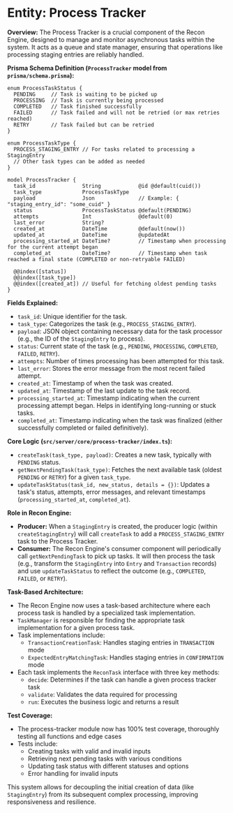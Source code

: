 # Entity: Process Tracker

**Overview:**
The Process Tracker is a crucial component of the Recon Engine, designed to manage and monitor asynchronous tasks within the system. It acts as a queue and state manager, ensuring that operations like processing staging entries are reliably handled.

**Prisma Schema Definition (`ProcessTracker` model from `prisma/schema.prisma`):**
```prisma
enum ProcessTaskStatus {
  PENDING     // Task is waiting to be picked up
  PROCESSING  // Task is currently being processed
  COMPLETED   // Task finished successfully
  FAILED      // Task failed and will not be retried (or max retries reached)
  RETRY       // Task failed but can be retried
}

enum ProcessTaskType {
  PROCESS_STAGING_ENTRY // For tasks related to processing a StagingEntry
  // Other task types can be added as needed
}

model ProcessTracker {
  task_id               String            @id @default(cuid())
  task_type             ProcessTaskType
  payload               Json              // Example: { "staging_entry_id": "some_cuid" }
  status                ProcessTaskStatus @default(PENDING)
  attempts              Int               @default(0)
  last_error            String?
  created_at            DateTime          @default(now())
  updated_at            DateTime          @updatedAt
  processing_started_at DateTime?         // Timestamp when processing for the current attempt began
  completed_at          DateTime?         // Timestamp when task reached a final state (COMPLETED or non-retryable FAILED)

  @@index([status])
  @@index([task_type])
  @@index([created_at]) // Useful for fetching oldest pending tasks
}
```

**Fields Explained:**
- `task_id`: Unique identifier for the task.
- `task_type`: Categorizes the task (e.g., `PROCESS_STAGING_ENTRY`).
- `payload`: JSON object containing necessary data for the task processor (e.g., the ID of the `StagingEntry` to process).
- `status`: Current state of the task (e.g., `PENDING`, `PROCESSING`, `COMPLETED`, `FAILED`, `RETRY`).
- `attempts`: Number of times processing has been attempted for this task.
- `last_error`: Stores the error message from the most recent failed attempt.
- `created_at`: Timestamp of when the task was created.
- `updated_at`: Timestamp of the last update to the task record.
- `processing_started_at`: Timestamp indicating when the current processing attempt began. Helps in identifying long-running or stuck tasks.
- `completed_at`: Timestamp indicating when the task was finalized (either successfully completed or failed definitively).

**Core Logic (`src/server/core/process-tracker/index.ts`):**
- `createTask(task_type, payload)`: Creates a new task, typically with `PENDING` status.
- `getNextPendingTask(task_type)`: Fetches the next available task (oldest `PENDING` or `RETRY`) for a given `task_type`.
- `updateTaskStatus(task_id, new_status, details = {})`: Updates a task's status, attempts, error messages, and relevant timestamps (`processing_started_at`, `completed_at`).

**Role in Recon Engine:**
- **Producer:** When a `StagingEntry` is created, the producer logic (within `createStagingEntry`) will call `createTask` to add a `PROCESS_STAGING_ENTRY` task to the Process Tracker.
- **Consumer:** The Recon Engine's consumer component will periodically call `getNextPendingTask` to pick up tasks. It will then process the task (e.g., transform the `StagingEntry` into `Entry` and `Transaction` records) and use `updateTaskStatus` to reflect the outcome (e.g., `COMPLETED`, `FAILED`, or `RETRY`).

**Task-Based Architecture:**
- The Recon Engine now uses a task-based architecture where each process task is handled by a specialized task implementation.
- `TaskManager` is responsible for finding the appropriate task implementation for a given process task.
- Task implementations include:
  - `TransactionCreationTask`: Handles staging entries in `TRANSACTION` mode
  - `ExpectedEntryMatchingTask`: Handles staging entries in `CONFIRMATION` mode
- Each task implements the `ReconTask` interface with three key methods:
  - `decide`: Determines if the task can handle a given process tracker task
  - `validate`: Validates the data required for processing
  - `run`: Executes the business logic and returns a result

**Test Coverage:**
- The process-tracker module now has 100% test coverage, thoroughly testing all functions and edge cases
- Tests include:
  - Creating tasks with valid and invalid inputs
  - Retrieving next pending tasks with various conditions
  - Updating task status with different statuses and options
  - Error handling for invalid inputs

This system allows for decoupling the initial creation of data (like `StagingEntry`) from its subsequent complex processing, improving responsiveness and resilience.